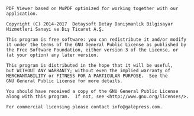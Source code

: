 
    PDF Viewer based on MuPDF optimized for working together with our application.
    
    Copyright (C) 2014-2017  Detaysoft Detay Danışmanlık Bilgisayar Hizmetleri Sanayi ve Dış Ticaret A.Ş.

    This program is free software: you can redistribute it and/or modify
    it under the terms of the GNU General Public License as published by
    the Free Software Foundation, either version 3 of the License, or
    (at your option) any later version.

    This program is distributed in the hope that it will be useful,
    but WITHOUT ANY WARRANTY; without even the implied warranty of
    MERCHANTABILITY or FITNESS FOR A PARTICULAR PURPOSE.  See the
    GNU General Public License for more details.

    You should have received a copy of the GNU General Public License
    along with this program.  If not, see <http://www.gnu.org/licenses/>.

    For commercial licensing please contact info@galepress.com.
